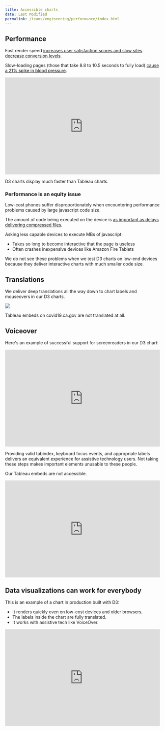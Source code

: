 ```yaml
---
title: Accessible charts
date: Last Modified 
permalink: /teams/engineering/performance/index.html
---
```


<style>
#navigation {
  display: none !important;
}
#main {
  padding-left: 0 !important;
}
iframe {
  max-width: 100%;
}
.footer-nav {
  display: none !important;
}
</style>

## Performance

Fast render speed <a href="https://web.dev/why-speed-matters/">increases user satisfaction scores and slow sites decrease conversion levels</a>.

Slow-loading pages (those that take 8.8 to 10.5 seconds to fully load) <a href="https://au.pcmag.com/news/84535/study-finds-bad-web-design-is-killing-us-all-with-stress">cause a 21% spike in blood pressure</a>.

<iframe width="560" height="315" src="https://www.youtube.com/embed/xki_Jo0NlM4" frameborder="0" allow="accelerometer; autoplay; clipboard-write; encrypted-media; gyroscope; picture-in-picture" allowfullscreen></iframe>

D3 charts display much faster than Tableau charts.

### Performance is an equity issue

Low-cost phones suffer disproportionately when encountering performance problems caused by large javascript code size.

The amount of code being executed on the device is <a href="https://nolanlawson.com/2021/02/23/javascript-performance-beyond-bundle-size/">as important as delays delivering compressed files</a>.

Asking less capable devices to execute MBs of javascript:

* Takes so long to become interactive that the page is useless
* Often crashes inexpensive devices like Amazon Fire Tablets

We do not see these problems when we test D3 charts on low-end devices because they deliver interactive charts with much smaller code size.

## Translations

We deliver deep translations all the way down to chart labels and mouseovers in our D3 charts.

<img src="https://cagov.github.io/covid19.ca.gov-site-handbook/static/img/viet-chart.jpg">

Tableau embeds on covid19.ca.gov are not translated at all.

## Voiceover

Here's an example of successful support for screenreaders in our D3 chart:

<iframe width="560" height="315" src="https://www.youtube.com/embed/gjkyxqUEpbk" frameborder="0" allow="accelerometer; autoplay; clipboard-write; encrypted-media; gyroscope; picture-in-picture" allowfullscreen></iframe>

Providing valid tabindex, keyboard focus events, and appropriate labels delivers an equivalent experience for assistive technology users. Not taking these steps makes important elements unusable to these people.

Our Tableau embeds are not accessible.

<iframe width="560" height="315" src="https://www.youtube.com/embed/mI2jFD6Wbdo" frameborder="0" allow="accelerometer; autoplay; clipboard-write; encrypted-media; gyroscope; picture-in-picture" allowfullscreen></iframe>

## Data visualizations can work for everybody

This is an example of a chart in production built with D3:

* It renders quickly even on low-cost devices and older browsers.
* The labels inside the chart are fully translated.
* It works with assistive tech like VoiceOver.

<iframe width="560" height="315" src="https://www.youtube.com/embed/zJGe0Xy8sqk" frameborder="0" allow="accelerometer; autoplay; clipboard-write; encrypted-media; gyroscope; picture-in-picture" allowfullscreen></iframe>


